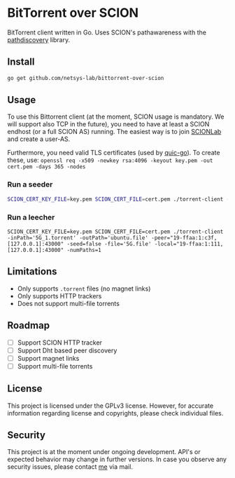<!--
SPDX-FileCopyrightText: 2019 NetSys Lab

SPDX-License-Identifier: GPL-3.0-only
-->

# BitTorrent over SCION

BitTorrent client written in Go. Uses SCION's pathawareness with the [pathdiscovery](https://github.com/netsys-lab/scion-path-discovery) library.

## Install

```sh
go get github.com/netsys-lab/bittorrent-over-scion
```

## Usage
To use this Bittorrent client (at the moment, SCION usage is mandatory. We will support also TCP in the future), you need to have at least a SCION endhost (or a full SCION AS) running. The easiest way is to join [SCIONLab](https://www.scionlab.org/) and create a user-AS. 

Furthermore, you need valid TLS certificates (used by [quic-go](https://github.com/lucas-clemente/quic-go)). To create these, use:
`openssl req -x509 -newkey rsa:4096 -keyout key.pem -out cert.pem -days 365 -nodes`


### Run a seeder
```sh
SCION_CERT_KEY_FILE=key.pem SCION_CERT_FILE=cert.pem ./torrent-client -inPath='5G_1.torrent' -outPath='5G.file' -peer="19-ffaa:1:111,[127.0.0.1]:43000" -seed=true -file=5G.file -local="19-ffaa:1:000,[127.0.0.1]:46000" -numPaths=1
```

### Run a leecher
```
SCION_CERT_KEY_FILE=key.pem SCION_CERT_FILE=cert.pem ./torrent-client -inPath='5G_1.torrent' -outPath='ubuntu.file' -peer="19-ffaa:1:c3f,[127.0.0.1]:43000" -seed=false -file='5G.file' -local="19-ffaa:1:111,[127.0.0.1]:43000" -numPaths=1
```

## Limitations
* Only supports `.torrent` files (no magnet links)
* Only supports HTTP trackers
* Does not support multi-file torrents

## Roadmap
- [ ] Support SCION HTTP tracker
- [ ] Support Dht based peer discovery
- [ ] Support magnet links
- [ ] Support multi-file torrents

## License
This project is licensed under the GPLv3 license. However, for accurate information regarding license and copyrights, please check individual files.

## Security
This project is at the moment under ongoing development. API's or expected behavior may change in further versions. In case you observe any security issues, please contact [me](https://github.com/martenwallewein) via mail.
